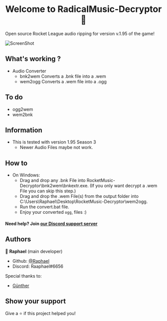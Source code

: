 <h1 align="center">Welcome to RadicalMusic-Decryptor 🎵</h1>

Open source Rocket League audio ripping for version v.1.95 of the game!


![ScreenShot](https://i.imgur.com/8SFtDvl.jpg) 


## What's working ?
- Audio Converter
  - bnk2wem Converts a .bnk file into a .wem
  - wem2ogg Converts a .wem file into a .ogg

## To do

- ogg2wem
- wem2bnk




## Information
- This is tested with version 1.95 Season 3
    - Newer Audio Files maybe not work.
	

## How to
- On Windows:
    - Drag and drop any .bnk File into RocketMusic-Decryptor\bnk2wem\bnkextr.exe\. (If you only want decrypt a .wem File you can skip this step.)
    - Drag and drop the .wem File(s) from the output folder into C:\Users\Raphael\Desktop\RocketMusic-Decryptor\wem2ogg\.
    - Run the convert.bat file.
    - Enjoy your converted ```ogg```, files :)







#### Need help? Join [our Discord support server](https://discord.gg/2j9W9fFDzT)




## Authors

👤 **Raphael** (main developer)

* Github: [@Raphael](https://github.com/radicalraphael)
* Discord: Raaphael#6656

Special thanks to:
- [Günther](https://www.youtube.com/watch?v=dQw4w9WgXcQ)

## Show your support

Give a ⭐️ if this project helped you!
